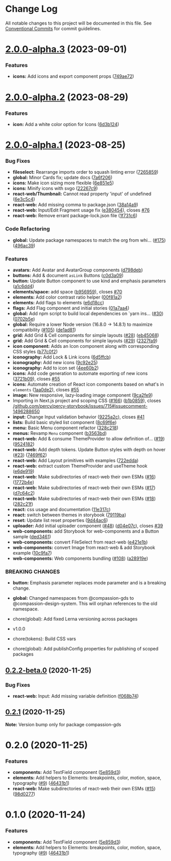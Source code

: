 # Change Log

All notable changes to this project will be documented in this file.
See [Conventional Commits](https://conventionalcommits.org) for commit guidelines.

# [2.0.0-alpha.3](https://github.com/compassion-global-experience/compassion-design-system/compare/v2.0.0-alpha.2...v2.0.0-alpha.3) (2023-09-01)

### Features

- **icons:** Add icons and export component props ([749ae72](https://github.com/compassion-global-experience/compassion-design-system/commit/749ae727408360b6b5221bc8cb64f6da9b27ad1b))

# [2.0.0-alpha.2](https://github.com/compassion-global-experience/compassion-design-system/compare/v2.0.0-alpha.1...v2.0.0-alpha.2) (2023-08-29)

### Features

- **icon:** Add a white color option for Icons ([6d3b124](https://github.com/compassion-global-experience/compassion-design-system/commit/6d3b1241fe8f4e38c38f8e029efd29dc1a7e7dbe))

# [2.0.0-alpha.1](https://github.com/compassion-global-experience/compassion-design-system/compare/v0.2.2-beta.0...v2.0.0-alpha.1) (2023-08-25)

### Bug Fixes

- **fileselect:** Rearrange imports order to squash linting error ([7265859](https://github.com/compassion-global-experience/compassion-design-system/commit/72658591209d854c64b692f3a744a60195865714))
- **global:** Minor Cards fix; update docs ([7a6f206](https://github.com/compassion-global-experience/compassion-design-system/commit/7a6f2069b2625c38f302cad27beaca22fe467b1a))
- **icons:** Make icon sizing more flexible ([6e851e5](https://github.com/compassion-global-experience/compassion-design-system/commit/6e851e528ce1917d34b9a29490146869efffce74))
- **icons:** Minify icons with svgo ([22267c9](https://github.com/compassion-global-experience/compassion-design-system/commit/22267c9adb5fd29a80324e1bb5d1bec796d69dbd))
- **react-web/Thumbnail:** Cannot read property 'input' of undefined ([6e3c5c4](https://github.com/compassion-global-experience/compassion-design-system/commit/6e3c5c4825eb10ae214100f7fa2c3906bf376886))
- **react-web:** Add missing comma to package.json ([38a14a9](https://github.com/compassion-global-experience/compassion-design-system/commit/38a14a9df224296602f675c07352dcb7f90c6ad1))
- **react-web:** Input/Edit Fragment usage fix ([e380454](https://github.com/compassion-global-experience/compassion-design-system/commit/e380454716cbf888785a79a8042687bb793f4509)), closes [#76](https://github.com/compassion-global-experience/compassion-design-system/issues/76)
- **react-web:** Remove errant package-lock.json file ([1f731c6](https://github.com/compassion-global-experience/compassion-design-system/commit/1f731c6952f44ec560a366d1d72d7deaea504aa5))

### Code Refactoring

- **global:** Update package namespaces to match the org from whi… ([#175](https://github.com/compassion-global-experience/compassion-design-system/issues/175)) ([496ac39](https://github.com/compassion-global-experience/compassion-design-system/commit/496ac39b36944bd55bb738b9b981a8ede26904ec))

### Features

- **avatars:** Add Avatar and AvatarGroup components ([d798deb](https://github.com/compassion-global-experience/compassion-design-system/commit/d798deb05ddbc99888094b4a1cecc7ceaf35a971))
- **buttons:** Add & document `asLink` Buttons ([c0d3a09](https://github.com/compassion-global-experience/compassion-design-system/commit/c0d3a090c0e0bea069214e4b1ce31a1ac4fc91c1))
- **button:** Update Button component to use kind and emphasis parameters ([a1c6dd4](https://github.com/compassion-global-experience/compassion-design-system/commit/a1c6dd40da996a034d0fef3789dbb7547d97a302))
- **elements/space:** add space ([b956959](https://github.com/compassion-global-experience/compassion-design-system/commit/b956959223df91b061cf300329a42c76b2d31d64)), closes [#70](https://github.com/compassion-global-experience/compassion-design-system/issues/70)
- **elements:** Add color contrast ratio helper ([00f81a2](https://github.com/compassion-global-experience/compassion-design-system/commit/00f81a26472a27c6e26fd85621777a24de6b4beb))
- **elements:** Add flags to elements ([e6d18cc](https://github.com/compassion-global-experience/compassion-design-system/commit/e6d18cc4ee58ad2110c6a5b30288c9e1d1412adc))
- **flags:** Add Flag component and initial stories ([01a7aa4](https://github.com/compassion-global-experience/compassion-design-system/commit/01a7aa447bf61412e5d820f293d9f768fe026b69))
- **global:** Add npm script to build local dependencies on `yarn ins… ([#30](https://github.com/compassion-global-experience/compassion-design-system/issues/30)) ([0702b5e](https://github.com/compassion-global-experience/compassion-design-system/commit/0702b5e7bc6c6c051ee7aa9bf4f3eb162df64dd6))
- **global:** Require a lower Node version (16.8.0 → 14.8.1) to maximize compatibility ([#105](https://github.com/compassion-global-experience/compassion-design-system/issues/105)) ([de1ad81](https://github.com/compassion-global-experience/compassion-design-system/commit/de1ad810b4f67ac3f61e977115eb7ac70ff176a5))
- **grid:** Add Grid & Cell components for simple layouts ([#28](https://github.com/compassion-global-experience/compassion-design-system/issues/28)) ([eb45068](https://github.com/compassion-global-experience/compassion-design-system/commit/eb45068c1c6841f5518563e2e8f80bc4fef5ca66))
- **grid:** Add Grid & Cell components for simple layouts ([#29](https://github.com/compassion-global-experience/compassion-design-system/issues/29)) ([2327fa9](https://github.com/compassion-global-experience/compassion-design-system/commit/2327fa9741e24763704bd09a67da1e6aa068ff98))
- **icon component:** Adds an Icon component along with corresponding CSS styles ([b77c0f2](https://github.com/compassion-global-experience/compassion-design-system/commit/b77c0f2d95830b7602841ff408dd68b02ee09fd2))
- **iconography:** Add Lock & Link icons ([6d5ffcb](https://github.com/compassion-global-experience/compassion-design-system/commit/6d5ffcbdcbc9e05c9081a3f7f8fa323604d89728))
- **iconography:** Add new icons ([9c92e25](https://github.com/compassion-global-experience/compassion-design-system/commit/9c92e254b9dce37f3cac25d2d7c7ba855053f94b))
- **iconography:** Add to icon set ([4ee60b2](https://github.com/compassion-global-experience/compassion-design-system/commit/4ee60b26453226ce2160a0437568be9f23e7ae03))
- **icons:** Add code generation to automate exporting of new icons ([3721b09](https://github.com/compassion-global-experience/compassion-design-system/commit/3721b09408a15586e46b085f8d3c149fc6325387)), closes [#55](https://github.com/compassion-global-experience/compassion-design-system/issues/55)
- **icons:** Automate creation of React icon components based on what's in `elements` ([1aa0de2](https://github.com/compassion-global-experience/compassion-design-system/commit/1aa0de21c26b6d84541034971ace0afef650ded2)), closes [#55](https://github.com/compassion-global-experience/compassion-design-system/issues/55)
- **image:** New responsive, lazy-loading image component ([9ca2fe9](https://github.com/compassion-global-experience/compassion-design-system/commit/9ca2fe9e71102fe7543eb31f20c60f9d5b8315d5))
- Importing in Next.js project and scoping CSS ([#166](https://github.com/compassion-global-experience/compassion-design-system/issues/166)) ([b1b0859](https://github.com/compassion-global-experience/compassion-design-system/commit/b1b085970e0b921b9850380d98095e0eb337d9ef)), closes [/github.com/percy/percy-storybook/issues/715#issuecomment-1496288650](https://github.com//github.com/percy/percy-storybook/issues/715/issues/issuecomment-1496288650)
- **input:** Change Input validation behavior ([9225a2c](https://github.com/compassion-global-experience/compassion-design-system/commit/9225a2c743651bf6fc93103030fb7bffa30f36f4)), closes [#41](https://github.com/compassion-global-experience/compassion-design-system/issues/41)
- **lists:** Build basic styled list component ([8c69f6e](https://github.com/compassion-global-experience/compassion-design-system/commit/8c69f6e5f99f3580d2f79ef26edf3f5e046d22b1))
- **menu:** Basic Menu component refactor ([328c218](https://github.com/compassion-global-experience/compassion-design-system/commit/328c2180dc43b56438c425be7d8ca14a0f1e88e6))
- **menus:** Revamp `Menu` component ([b3563bd](https://github.com/compassion-global-experience/compassion-design-system/commit/b3563bda2e17c0a560a31d08c330c4c0c5bdb6e5))
- **react-web:** Add & consume ThemeProvider to allow definition of… ([#19](https://github.com/compassion-global-experience/compassion-design-system/issues/19)) ([9524182](https://github.com/compassion-global-experience/compassion-design-system/commit/9524182d254081f69d9d5894353c7625b96cbbeb))
- **react-web:** Add depth tokens. Update Button styles with depth on hover ([#23](https://github.com/compassion-global-experience/compassion-design-system/issues/23)) ([7469f62](https://github.com/compassion-global-experience/compassion-design-system/commit/7469f62b871e06c8dbdd6fa24c7fa2eb3bea8712))
- **react-web:** Add Layout primitives with examples ([722edda](https://github.com/compassion-global-experience/compassion-design-system/commit/722edda2ff60f9fd51a8df69b0132930563aa8bc))
- **react-web:** extract custom ThemeProvider and useTheme hook ([e6de919](https://github.com/compassion-global-experience/compassion-design-system/commit/e6de919e109d96a19e69139d28c3092f5cbc0b65))
- **react-web:** Make subdirectories of react-web their own ESMs ([#16](https://github.com/compassion-global-experience/compassion-design-system/issues/16)) ([1772b4e](https://github.com/compassion-global-experience/compassion-design-system/commit/1772b4e86aec3165e87dba7859cade3fadd769a1))
- **react-web:** Make subdirectories of react-web their own ESMs ([#17](https://github.com/compassion-global-experience/compassion-design-system/issues/17)) ([d7c64c2](https://github.com/compassion-global-experience/compassion-design-system/commit/d7c64c2479b557c2fae3846729ba4b9b63ccfe76))
- **react-web:** Make subdirectories of react-web their own ESMs ([#18](https://github.com/compassion-global-experience/compassion-design-system/issues/18)) ([282c21f](https://github.com/compassion-global-experience/compassion-design-system/commit/282c21f4a9a83f2f9fa1ea08a47a40c52b413971))
- **react:** css usage and documentation ([11e317c](https://github.com/compassion-global-experience/compassion-design-system/commit/11e317cca4ecdaa385e86d3a5571d7dca554685d))
- **react:** switch between themes in storybook ([79119ba](https://github.com/compassion-global-experience/compassion-design-system/commit/79119ba48ed3410eaebe9a91ccd076b05c2580c1))
- **reset:** Update list reset properties ([9d44ac6](https://github.com/compassion-global-experience/compassion-design-system/commit/9d44ac62728212515cb513bdaf66794bbd963ae5))
- **uploader:** Add initial uploader component ([#48](https://github.com/compassion-global-experience/compassion-design-system/issues/48)) ([d04e07c](https://github.com/compassion-global-experience/compassion-design-system/commit/d04e07cae952bdc2c3bae0a4025de6274fdb671a)), closes [#39](https://github.com/compassion-global-experience/compassion-design-system/issues/39)
- **web-components:** add Storybook for web-components and a Button sample ([ded3461](https://github.com/compassion-global-experience/compassion-design-system/commit/ded3461dda2794159d594aa6ba86ea7c1bf20280))
- **web-components:** convert FileSelect from react-web ([e421e1b](https://github.com/compassion-global-experience/compassion-design-system/commit/e421e1b05dbf56038b5cb37d3bbe50566f812b29))
- **web-components:** convert Image from react-web & add Storybook example ([10c9fa7](https://github.com/compassion-global-experience/compassion-design-system/commit/10c9fa770d49fe1d1c650368445f7046ccf58f85))
- **web-components:** Web components bundling ([#108](https://github.com/compassion-global-experience/compassion-design-system/issues/108)) ([a28919e](https://github.com/compassion-global-experience/compassion-design-system/commit/a28919e0287f78e733ff3a7840fe54594e5336ef))

### BREAKING CHANGES

- **button:** Emphasis parameter replaces mode parameter and is a breaking change.
- **global:** Changed namespaces from @compassion-gds to @compassion-design-system. This will
  orphan references to the old namespace.

- chore(global): Add fixed Lerna versioning across packages

- v1.0.0

- chore(tokens): Build CSS vars

- chore(global): Add publishConfig properties for publishing of scoped packages

## [0.2.2-beta.0](https://github.com/compassion-gds/compassion-gds/compare/v0.2.1...v0.2.2-beta.0) (2020-11-25)

### Bug Fixes

- **react-web:** Input: Add missing variable definition ([f068b74](https://github.com/compassion-gds/compassion-gds/commit/f068b744219df1bc4c327b08ddd3630fd3bc7341))

## [0.2.1](https://github.com/compassion-gds/compassion-gds/compare/v0.2.0...v0.2.1) (2020-11-25)

**Note:** Version bump only for package compassion-gds

# 0.2.0 (2020-11-25)

### Features

- **components:** Add TextField component ([5e859d3](https://github.com/compassion-gds/compassion-gds/commit/5e859d358b533f7907a4ae0ddeaefeec614e2a86))
- **elements:** Add helpers to Elements: breakpoints, color, motion, space, typography ([#9](https://github.com/compassion-gds/compassion-gds/issues/9)) ([46431b1](https://github.com/compassion-gds/compassion-gds/commit/46431b1c2f124b6cccfd26bb91f2271772717163))
- **react-web:** Make subdirectories of react-web their own ESMs ([#15](https://github.com/compassion-gds/compassion-gds/issues/15)) ([98d0277](https://github.com/compassion-gds/compassion-gds/commit/98d0277e49b722288d98ae5fff50d138fbdd531f))

# 0.1.0 (2020-11-24)

### Features

- **components:** Add TextField component ([5e859d3](https://github.com/compassion-gds/compassion-gds/commit/5e859d358b533f7907a4ae0ddeaefeec614e2a86))
- **elements:** Add helpers to Elements: breakpoints, color, motion, space, typography ([#9](https://github.com/compassion-gds/compassion-gds/issues/9)) ([46431b1](https://github.com/compassion-gds/compassion-gds/commit/46431b1c2f124b6cccfd26bb91f2271772717163))

